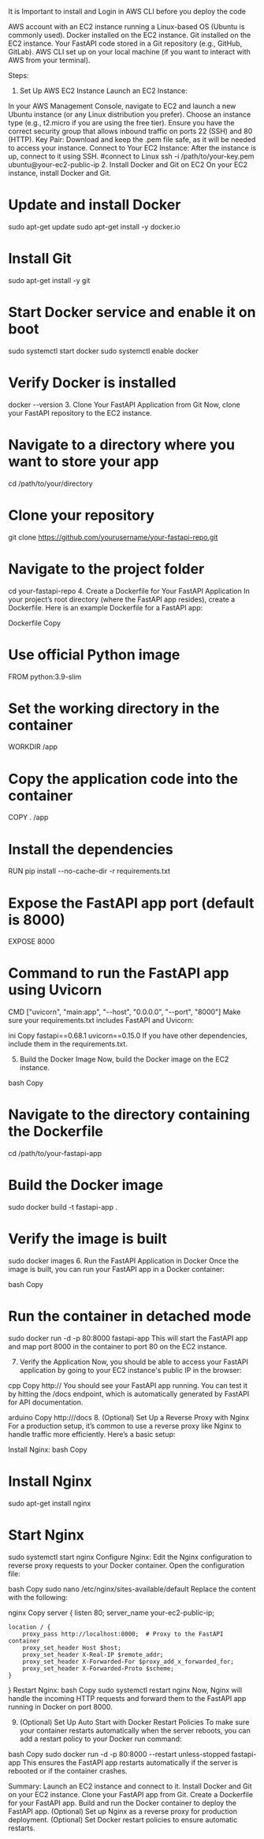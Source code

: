 It is Important to install and Login in AWS CLI before you deploy the code

AWS account with an EC2 instance running a Linux-based OS (Ubuntu is commonly used).
Docker installed on the EC2 instance.
Git installed on the EC2 instance.
Your FastAPI code stored in a Git repository (e.g., GitHub, GitLab).
AWS CLI set up on your local machine (if you want to interact with AWS from your terminal).

Steps:
1. Set Up AWS EC2 Instance
Launch an EC2 Instance:

In your AWS Management Console, navigate to EC2 and launch a new Ubuntu instance (or any Linux distribution you prefer).
Choose an instance type (e.g., t2.micro if you are using the free tier).
Ensure you have the correct security group that allows inbound traffic on ports 22 (SSH) and 80 (HTTP).
Key Pair: Download and keep the .pem file safe, as it will be needed to access your instance.
Connect to Your EC2 Instance: After the instance is up, connect to it using SSH.
    #connect to Linux
    ssh -i /path/to/your-key.pem ubuntu@your-ec2-public-ip
2. Install Docker and Git on EC2
On your EC2 instance, install Docker and Git.

# Update and install Docker
sudo apt-get update
sudo apt-get install -y docker.io

# Install Git
sudo apt-get install -y git

# Start Docker service and enable it on boot
sudo systemctl start docker
sudo systemctl enable docker

# Verify Docker is installed
docker --version
3. Clone Your FastAPI Application from Git
Now, clone your FastAPI repository to the EC2 instance.

# Navigate to a directory where you want to store your app
cd /path/to/your/directory

# Clone your repository
git clone https://github.com/yourusername/your-fastapi-repo.git

# Navigate to the project folder
cd your-fastapi-repo
4. Create a Dockerfile for Your FastAPI Application
In your project’s root directory (where the FastAPI app resides), create a Dockerfile. Here is an example Dockerfile for a FastAPI app:

Dockerfile
Copy
# Use official Python image
FROM python:3.9-slim

# Set the working directory in the container
WORKDIR /app

# Copy the application code into the container
COPY . /app

# Install the dependencies
RUN pip install --no-cache-dir -r requirements.txt

# Expose the FastAPI app port (default is 8000)
EXPOSE 8000

# Command to run the FastAPI app using Uvicorn
CMD ["uvicorn", "main:app", "--host", "0.0.0.0", "--port", "8000"]
Make sure your requirements.txt includes FastAPI and Uvicorn:

ini
Copy
fastapi==0.68.1
uvicorn==0.15.0
If you have other dependencies, include them in the requirements.txt.

5. Build the Docker Image
Now, build the Docker image on the EC2 instance.

bash
Copy
# Navigate to the directory containing the Dockerfile
cd /path/to/your-fastapi-app

# Build the Docker image
sudo docker build -t fastapi-app .

# Verify the image is built
sudo docker images
6. Run the FastAPI Application in Docker
Once the image is built, you can run your FastAPI app in a Docker container:

bash
Copy
# Run the container in detached mode
sudo docker run -d -p 80:8000 fastapi-app
This will start the FastAPI app and map port 8000 in the container to port 80 on the EC2 instance.

7. Verify the Application
Now, you should be able to access your FastAPI application by going to your EC2 instance's public IP in the browser:

cpp
Copy
http://<your-ec2-public-ip>
You should see your FastAPI app running. You can test it by hitting the /docs endpoint, which is automatically generated by FastAPI for API documentation.

arduino
Copy
http://<your-ec2-public-ip>/docs
8. (Optional) Set Up a Reverse Proxy with Nginx
For a production setup, it’s common to use a reverse proxy like Nginx to handle traffic more efficiently. Here’s a basic setup:

Install Nginx:
bash
Copy
# Install Nginx
sudo apt-get install nginx

# Start Nginx
sudo systemctl start nginx
Configure Nginx:
Edit the Nginx configuration to reverse proxy requests to your Docker container. Open the configuration file:

bash
Copy
sudo nano /etc/nginx/sites-available/default
Replace the content with the following:

nginx
Copy
server {
    listen 80;
    server_name your-ec2-public-ip;

    location / {
        proxy_pass http://localhost:8000;  # Proxy to the FastAPI container
        proxy_set_header Host $host;
        proxy_set_header X-Real-IP $remote_addr;
        proxy_set_header X-Forwarded-For $proxy_add_x_forwarded_for;
        proxy_set_header X-Forwarded-Proto $scheme;
    }
}
Restart Nginx:
bash
Copy
sudo systemctl restart nginx
Now, Nginx will handle the incoming HTTP requests and forward them to the FastAPI app running in Docker on port 8000.

9. (Optional) Set Up Auto Start with Docker Restart Policies
To make sure your container restarts automatically when the server reboots, you can add a restart policy to your Docker run command:

bash
Copy
sudo docker run -d -p 80:8000 --restart unless-stopped fastapi-app
This ensures the FastAPI app restarts automatically if the server is rebooted or if the container crashes.

Summary:
Launch an EC2 instance and connect to it.
Install Docker and Git on your EC2 instance.
Clone your FastAPI app from Git.
Create a Dockerfile for your FastAPI app.
Build and run the Docker container to deploy the FastAPI app.
(Optional) Set up Nginx as a reverse proxy for production deployment.
(Optional) Set Docker restart policies to ensure automatic restarts.


